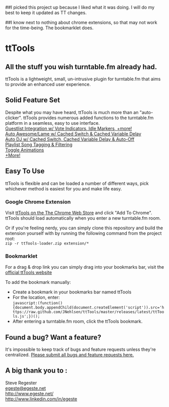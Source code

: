 ##I picked this project up because I liked what it was doing. I will do my best to keep it updated as TT changes.

##I know next to nothing about chrome extensions, so that may not work for the time-being. The bookmarklet does.


# ttTools
## All the stuff you wish turntable.fm already had.

ttTools is a lightweight, small, un-intrusive plugin for turntable.fm that aims to provide an enhanced user experience. 

## Solid Feature Set
Despite what you may have heard, ttTools is much more than an "auto-clicker". ttTools provides numerous added functions to the turntable.fm platform in a seamless, easy to use interface.  
[Guestlist Integration w/ Vote Indicators, Idle Markers, +more!](http://tttools.egeste.net/features/guestlist)  
[Auto Awesome/Lame w/ Cached Switch & Cached Variable Delay](http://tttools.egeste.net/features/auto-awesome-lame)  
[Auto DJ w/ Cached Switch, Cached Variable Delay & Auto-Off](http://tttools.egeste.net/features/auto-dj)  
[Playlist Song Tagging & Filtering](http://tttools.egeste.net/features/tagging-filtering)  
[Toggle Animations](http://tttools.egeste.net/features/toggle-animations)  
[+More!](http://tttools.egeste.net/features/extras)  

## Easy To Use
ttTools is flexible and can be loaded a number of different ways, pick whichever method is easiest for you and make life easy.  
### Google Chrome Extension
Visit [ttTools on the The Chrome Web Store](https://chrome.google.com/webstore/detail/acbcngngbldcpfemhpibfjlmmlgohlmo) and click "Add To Chrome". ttTools should load automatically when you enter a new turntable.fm room.

Or if you're feeling nerdy, you can simply clone this repository and build the extension yourself with by running the following command from the project root:  
`zip -r ttTools-loader.zip extension/*`

### Bookmarklet
For a drag & drop link you can simply drag into your bookmarks bar, visit the [official ttTools website](http://tttools.egeste.net/)  

To add the bookmark manually:

*   Create a bookmark in your bookmarks bar named ttTools  
*   For the location, enter:  
        `javascript:(function(){document.body.appendChild(document.createElement('script')).src='https://raw.github.com/JNehlsen/ttTools/master/releases/latest/ttTools.js';})();
`  
*   After entering a turntable.fm room, click the ttTools bookmark.

## Found a bug? Want a feature?
It's impossible to keep track of bugs and feature requests unless they're centralized. [Please submit all bugs and feature requests here.](https://github.com/egeste/ttTools/issues)

## A big thank you to :
Steve Regester  
egeste@egeste.net  
http://www.egeste.net/  
http://www.linkedin.com/in/egeste
